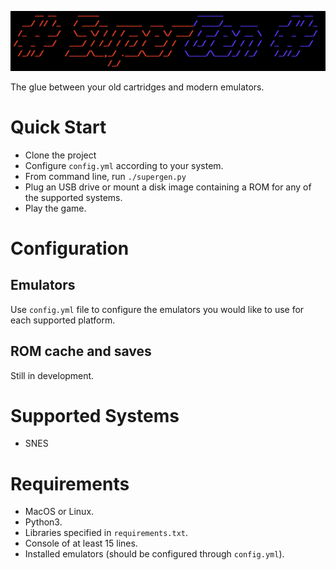 ![SuperGen](docs/assets/screenshots/supergen_black.png)

The glue between your old cartridges and modern emulators.

# Quick Start

* Clone the project
* Configure `config.yml` according to your system.
* From command line, run `./supergen.py`
* Plug an USB drive or mount a disk image containing a ROM 
  for any of the supported systems.
* Play the game.

# Configuration

## Emulators

Use `config.yml` file to configure the emulators you would like
to use for each supported platform.

## ROM cache and saves

Still in development.

# Supported Systems
* SNES

# Requirements
* MacOS or Linux.
* Python3.
* Libraries specified in `requirements.txt`. 
* Console of at least 15 lines.
* Installed emulators (should be configured through `config.yml`).
